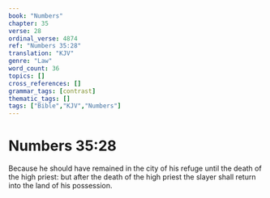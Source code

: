 ```yaml
---
book: "Numbers"
chapter: 35
verse: 28
ordinal_verse: 4874
ref: "Numbers 35:28"
translation: "KJV"
genre: "Law"
word_count: 36
topics: []
cross_references: []
grammar_tags: [contrast]
thematic_tags: []
tags: ["Bible","KJV","Numbers"]
---
```


# Numbers 35:28

Because he should have remained in the city of his refuge until the death of the high priest: but after the death of the high priest the slayer shall return into the land of his possession.
